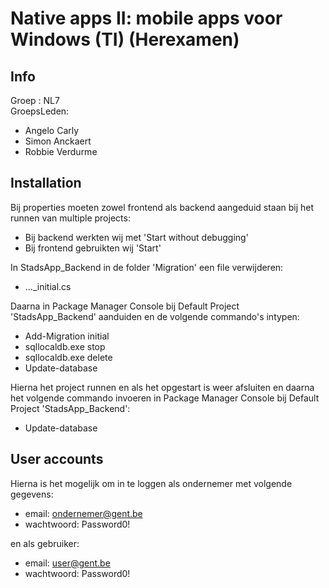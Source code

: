 # Native apps II: mobile apps voor Windows (TI) (Herexamen)

## Info
Groep : NL7  
GroepsLeden:  
* Angelo Carly
* Simon Anckaert
* Robbie Verdurme

## Installation
Bij properties moeten zowel frontend als backend aangeduid staan bij het runnen van multiple projects:  
* Bij backend werkten wij met 'Start without debugging'
* Bij frontend gebruikten wij 'Start'

In StadsApp_Backend in de folder 'Migration' een file verwijderen:
* ..._initial.cs

Daarna in Package Manager Console bij Default Project 'StadsApp_Backend' aanduiden en de volgende commando's intypen:
* Add-Migration initial
* sqllocaldb.exe stop
* sqllocaldb.exe delete
* Update-database

Hierna het project runnen en als het opgestart is weer afsluiten en daarna het volgende commando invoeren in Package Manager Console bij Default Project 'StadsApp_Backend':
* Update-database

## User accounts
Hierna is het mogelijk om in te loggen als ondernemer met volgende gegevens:
* email: ondernemer@gent.be
* wachtwoord: Password0!

en als gebruiker:
* email: user@gent.be
* wachtwoord: Password0!
